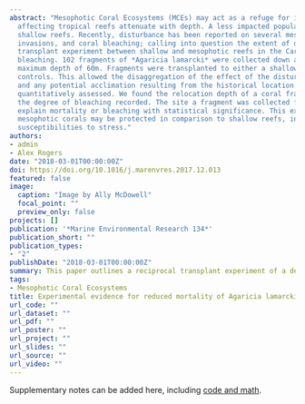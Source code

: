 ```yaml
---
abstract: "Mesophotic Coral Ecosystems (MCEs) may act as a refuge for impacted shallow reefs as some of the stressors
  affecting tropical reefs attenuate with depth. A less impacted population at depth could provide recruits to recolonise
  shallow reefs. Recently, disturbance has been reported on several mesophotic reefs including storm damage, biological
  invasions, and coral bleaching; calling into question the extent of deep reef refuges. We report on a reciprocal
  transplant experiment between shallow and mesophotic reefs in the Caribbean, which occurred during a period of coral
  bleaching. 102 fragments of *Agaricia lamarcki* were collected down a continuous depth gradient at two sites to a
  maximum depth of 60m. Fragments were transplanted to either a shallow or mesophotic station at a third site, with
  controls. This allowed the disaggregation of the effect of the disturbance experienced during the observation period,
  and any potential acclimation resulting from the historical location of a fragment. Mortality and bleaching were
  quantitatively assessed. We found the relocation depth of a coral fragment had the strongest effect on both survival and
  the degree of bleaching recorded. The site a fragment was collected from, and the original collection depth, failed to
  explain mortality or bleaching with statistical significance. This experiment provides support for the assumption that
  mesophotic corals may be protected in comparison to shallow reefs, in spite of the potential effects of differing
  susceptibilities to stress."
authors:
- admin
- Alex Rogers
date: "2018-03-01T00:00:00Z"
doi: https://doi.org/10.1016/j.marenvres.2017.12.013
featured: false
image:
  caption: "Image by Ally McDowell"
  focal_point: ""
  preview_only: false
projects: []
publication: '*Marine Environmental Research 134*'
publication_short: ""
publication_types:
- "2"
publishDate: "2018-03-01T00:00:00Z"
summary: This paper outlines a reciprocal transplant experiment of a depth-generalist coral between mesophotic and shallow reefs.
tags:
- Mesophotic Coral Ecosystems
title: Experimental evidence for reduced mortality of Agaricia lamarcki on a mesophotic reef
url_code: ""
url_dataset: ""
url_pdf: ""
url_poster: ""
url_project: ""
url_slides: ""
url_source: ""
url_video: ""
---
```


Supplementary notes can be added here, including [code and math](https://sourcethemes.com/academic/docs/writing-markdown-latex/).

